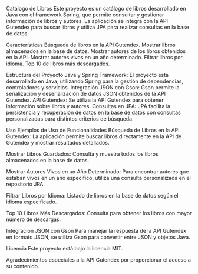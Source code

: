 Catálogo de Libros
Este proyecto es un catálogo de libros desarrollado en Java con el framework Spring, que permite consultar y gestionar información de libros y autores. La aplicación se integra con la API Gutendex para buscar libros y utiliza JPA para realizar consultas en la base de datos.

Características
Búsqueda de libros en la API Gutendex.
Mostrar libros almacenados en la base de datos.
Mostrar autores de los libros obtenidos en la API.
Mostrar autores vivos en un año determinado.
Filtrar libros por idioma.
Top 10 de libros más descargados.

Estructura del Proyecto
Java y Spring Framework: El proyecto está desarrollado en Java, utilizando Spring para la gestión de dependencias, controladores y servicios.
Integración JSON con Gson: Gson permite la serialización y deserialización de datos JSON obtenidos de la API Gutendex.
API Gutendex: Se utiliza la API Gutendex para obtener información sobre libros y autores.
Consultas en JPA: JPA facilita la persistencia y recuperación de datos en la base de datos con consultas personalizadas para distintos criterios de búsqueda.

Uso
Ejemplos de Uso de Funcionalidades
Búsqueda de Libros en la API Gutendex: La aplicación permite buscar libros directamente en la API de Gutendex y mostrar resultados detallados.

Mostrar Libros Guardados: Consulta y muestra todos los libros almacenados en la base de datos.

Mostrar Autores Vivos en un Año Determinado: Para encontrar autores que estaban vivos en un año específico, utiliza una consulta personalizada en el repositorio JPA.

Filtrar Libros por Idioma: Listado de libros en la base de datos según el idioma especificado.

Top 10 Libros Más Descargados: Consulta para obtener los libros con mayor número de descargas.

Integración JSON con Gson
Para manejar la respuesta de la API Gutendex en formato JSON, se utiliza Gson para convertir entre JSON y objetos Java.

Licencia
Este proyecto está bajo la licencia MIT.

Agradecimientos especiales a la API Gutendex por proporcionar el acceso a su contenido.
